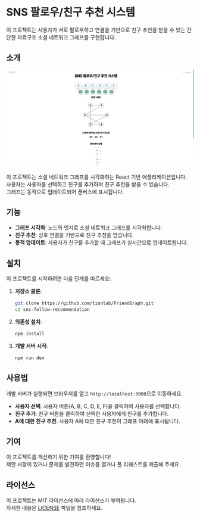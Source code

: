 # SNS 팔로우/친구 추천 시스템

이 프로젝트는 사용자가 서로 팔로우하고 연결을 기반으로 친구 추천을 받을 수 있는 간단한 자료구조 소셜 네트워크 그래프를 구현합니다.

## 소개

![프로젝트 이미지](./image/image.png)

이 프로젝트는 소셜 네트워크 그래프를 시각화하는 React 기반 애플리케이션입니다.
<br/>
사용자는 사용자를 선택하고 친구를 추가하며 친구 추천을 받을 수 있습니다.
<br/>
그래프는 동적으로 업데이트되어 캔버스에 표시됩니다.

## 기능

-   **그래프 시각화**: 노드와 엣지로 소셜 네트워크 그래프를 시각화합니다.
-   **친구 추천**: 상호 연결을 기반으로 친구 추천을 받습니다.
-   **동적 업데이트**: 사용자가 친구를 추가할 때 그래프가 실시간으로 업데이트됩니다.

## 설치

이 프로젝트를 시작하려면 다음 단계를 따르세요:

1. **저장소 클론**:

    ```bash
    git clone https://github.com/tionlab/FriendGraph.git
    cd sns-follow-recommendation
    ```

2. **의존성 설치**:

    ```bash
    npm install
    ```

3. **개발 서버 시작**:

    ```bash
    npm run dev
    ```

## 사용법

개발 서버가 실행되면 브라우저를 열고 `http://localhost:3000`으로 이동하세요.

-   **사용자 선택**: 사용자 버튼(A, B, C, D, E, F)을 클릭하여 사용자를 선택합니다.
-   **친구 추가**: 친구 버튼을 클릭하여 선택한 사용자에게 친구를 추가합니다.
-   **A에 대한 친구 추천**: 사용자 A에 대한 친구 추천이 그래프 아래에 표시됩니다.

## 기여

이 프로젝트를 개선하기 위한 기여를 환영합니다!
<br/>
제안 사항이 있거나 문제를 발견하면 이슈를 열거나 풀 리퀘스트를 제출해 주세요.

## 라이선스

이 프로젝트는 MIT 라이선스에 따라 라이선스가 부여됩니다.<br/>
자세한 내용은 [LICENSE](LICENSE) 파일을 참조하세요.
